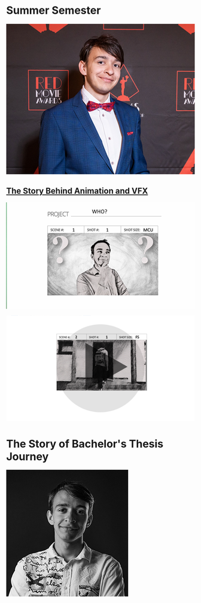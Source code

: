 <html class= "dark">
<body>
<div class="dark:bg-black">

# Summer Semester
![Profile picture of Benjamín Haverla](Photos/Profile.png)

## [The Story Behind Animation and VFX](01-storytelling-thesis-main)

[![Intro photo of talk where we can see Benjamín Haverla in sketch style.](Photos/Intro_1.png)](01-storytelling-thesis-main)

[![Sketched Benjamin – going into building](Photos/P_video.png)](https://drive.google.com/file/d/1xb3BgfflX3RLkeS3FFgyVgtPNcVuSpsg/view?usp=share_link)

# The Story of Bachelor's Thesis Journey

![Benjamín Haverla – black and white profile picture](Photos/Intro_2.png)

</div>
</body>
</html>
